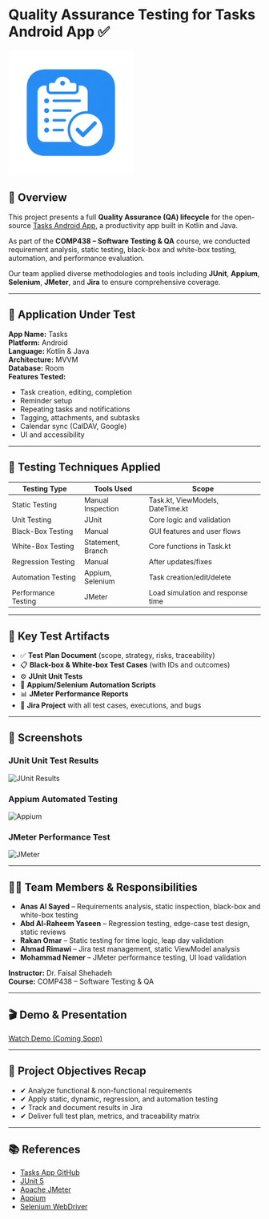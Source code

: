 #  Quality Assurance Testing for Tasks Android App ✅

<img src="https://github.com/AnasAlSayed18/img/blob/07b99197c051797d732b9daff2fc39df0e3f6721/qalogo.png" width="250" />

## 📜 Overview
This project presents a full **Quality Assurance (QA) lifecycle** for the open-source [Tasks Android App](https://github.com/tasks/tasks), a productivity app built in Kotlin and Java.

As part of the **COMP438 – Software Testing & QA** course, we conducted requirement analysis, static testing, black-box and white-box testing, automation, and performance evaluation.

Our team applied diverse methodologies and tools including **JUnit**, **Appium**, **Selenium**, **JMeter**, and **Jira** to ensure comprehensive coverage.

---

## 🧪 Application Under Test

**App Name:** Tasks  
**Platform:** Android  
**Language:** Kotlin & Java  
**Architecture:** MVVM  
**Database:** Room  
**Features Tested:**
- Task creation, editing, completion
- Reminder setup
- Repeating tasks and notifications
- Tagging, attachments, and subtasks
- Calendar sync (CalDAV, Google)
- UI and accessibility

---

## 🎯 Testing Techniques Applied

| Testing Type        | Tools Used         | Scope                          |
|---------------------|--------------------|---------------------------------|
| Static Testing       | Manual Inspection  | Task.kt, ViewModels, DateTime.kt |
| Unit Testing         | JUnit              | Core logic and validation       |
| Black-Box Testing    | Manual             | GUI features and user flows     |
| White-Box Testing    | Statement, Branch  | Core functions in Task.kt       |
| Regression Testing   | Manual             | After updates/fixes             |
| Automation Testing   | Appium, Selenium   | Task creation/edit/delete       |
| Performance Testing  | JMeter             | Load simulation and response time|

---

## 📁 Key Test Artifacts

- ✅ **Test Plan Document** (scope, strategy, risks, traceability)
- 📋 **Black-box & White-box Test Cases** (with IDs and outcomes)
- ⚙️ **JUnit Unit Tests**
- 🤖 **Appium/Selenium Automation Scripts**
- 📊 **JMeter Performance Reports**
- 📌 **Jira Project** with all test cases, executions, and bugs

---

## 📸 Screenshots

### JUnit Unit Test Results
![JUnit Results](https://github.com/AnasAlSayed18/img/blob/07b99197c051797d732b9daff2fc39df0e3f6721/qa1.png)

### Appium Automated Testing
![Appium](https://github.com/AnasAlSayed18/img/blob/07b99197c051797d732b9daff2fc39df0e3f6721/qa2.png)

### JMeter Performance Test
![JMeter](https://github.com/AnasAlSayed18/img/blob/07b99197c051797d732b9daff2fc39df0e3f6721/qa3.png)

---

## 👨‍💻 Team Members & Responsibilities

- **Anas Al Sayed** – Requirements analysis, static inspection, black-box and white-box testing
- **Abd Al-Raheem Yaseen** – Regression testing, edge-case test design, static reviews
- **Rakan Omar** – Static testing for time logic, leap day validation
- **Ahmad Rimawi** – Jira test management, static ViewModel analysis
- **Mohammad Nemer** – JMeter performance testing, UI load validation

**Instructor:** Dr. Faisal Shehadeh  
**Course:** COMP438 – Software Testing & QA

---

## 🎬 Demo & Presentation

[Watch Demo (Coming Soon)](#)

---

## 🧩 Project Objectives Recap

- ✔ Analyze functional & non-functional requirements
- ✔ Apply static, dynamic, regression, and automation testing
- ✔ Track and document results in Jira
- ✔ Deliver full test plan, metrics, and traceability matrix

---

## 📚 References

- [Tasks App GitHub](https://github.com/tasks/tasks)
- [JUnit 5](https://junit.org/junit5/)
- [Apache JMeter](https://jmeter.apache.org/)
- [Appium](https://appium.io/)
- [Selenium WebDriver](https://www.selenium.dev/)
